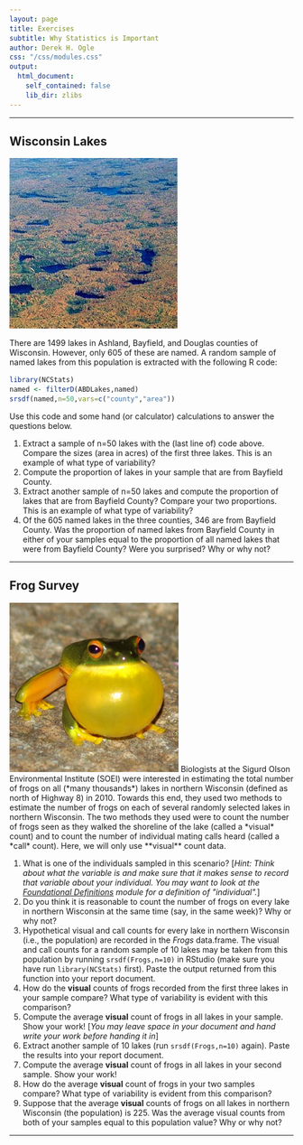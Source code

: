 ```yaml
---
layout: page
title: Exercises
subtitle: Why Statistics is Important
author: Derek H. Ogle
css: "/css/modules.css"
output:
  html_document:
    self_contained: false
    lib_dir: zlibs
---
```






----

## Wisconsin Lakes
<img src="zimgs/wisconsin-lakes.jpg" alt="Wisconsin Lakes" class="img-right">

There are 1499 lakes in Ashland, Bayfield, and Douglas counties of Wisconsin. However, only 605 of these are named. A random sample of named lakes from this population is extracted with the following R code:


```r
library(NCStats)
named <- filterD(ABDLakes,named)
srsdf(named,n=50,vars=c("county","area"))
```

Use this code and some hand (or calculator) calculations to answer the questions below.

1. Extract a sample of n=50 lakes with the (last line of) code above. Compare the sizes (area in acres) of the first three lakes. This is an example of what type of variability?
1. Compute the proportion of lakes in your sample that are from Bayfield County.
1. Extract another sample of n=50 lakes and compute the proportion of lakes that are from Bayfield County? Compare your two proportions. This is an example of what type of variability?
1. Of the 605 named lakes in the three counties, 346 are from Bayfield County. Was the proportion of named lakes from Bayfield County in either of your samples equal to the proportion of all named lakes that were from Bayfield County?  Were you surprised?  Why or why not?

----

## Frog Survey
<img src="zimgs/frog-croaking.jpg" alt="Frog Croaking" class="img-right">
Biologists at the Sigurd Olson Environmental Institute (SOEI) were interested in estimating the total number of frogs on all (*many thousands*) lakes in northern Wisconsin (defined as north of Highway 8) in 2010. Towards this end, they used two methods to estimate the number of frogs on each of several randomly selected lakes in northern Wisconsin. The two methods they used were to count the number of frogs seen as they walked the shoreline of the lake (called a *visual* count) and to count the number of individual mating calls heard (called a *call* count). Here, we will only use **visual** count data.

1. What is one of the individuals sampled in this scenario? [*Hint: Think about what the variable is and make sure that it makes sense to record that variable about your individual. You may want to look at the [Foundational Definitions](http://derekogle.com/NCMTH107/modules/FoundationalDefns) module for a definition of "individual".*]
1. Do you think it is reasonable to count the number of frogs on every lake in northern Wisconsin at the same time (say, in the same week)? Why or why not?
1. Hypothetical visual and call counts for every lake in northern Wisconsin (i.e., the population) are recorded in the *Frogs* data.frame. The visual and call counts for a random sample of 10 lakes may be taken from this population by running `srsdf(Frogs,n=10)` in RStudio (make sure you have run `library(NCStats)` first). Paste the output returned from this function into your report document.
1. How do the **visual** counts of frogs recorded from the first three lakes in your sample compare? What type of variability is evident with this comparison?
1. Compute the average **visual** count of frogs in all lakes in your sample. Show your work! [*You may leave space in your document and hand write your work before handing it in*]
1. Extract another sample of 10 lakes (run `srsdf(Frogs,n=10)` again). Paste the results into your report document.
1. Compute the average **visual** count of frogs in all lakes in your second sample. Show your work!
1. How do the average **visual** count of frogs in your two samples compare? What type of variability is evident from this comparison?
1. Suppose that the average **visual** counts of frogs on all lakes in northern Wisconsin (the population) is 225. Was the average visual counts from both of your samples equal to this population value? Why or why not?

----
